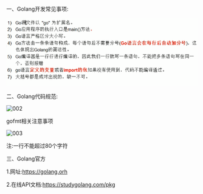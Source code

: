 一、Golang开发常见事项:

![001](001.png)

二、Golang代码规范:

![002](D:\Golang_Notes\Golang开发注意事项\002.png)

gofmt相关注意事项

![003](D:\Golang_Notes\Golang开发注意事项\003.png)

注:一行不能超过80个字符

三、Golang官方

1.网址:https://golang.orh

2.在线API文档:https://studygolang.com/pkg